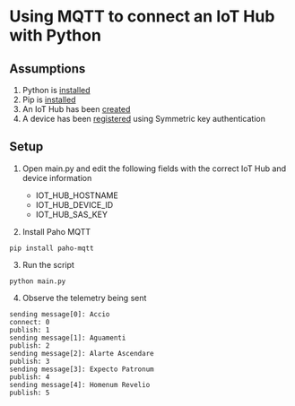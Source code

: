 
# Using MQTT to connect an IoT Hub with Python

## Assumptions
1. Python is [installed](https://www.python.org/downloads)
1. Pip is [installed](https://pip.pypa.io/en/stable/installation)
1. An IoT Hub has been [created](https://docs.microsoft.com/en-us/azure/iot-hub/iot-hub-create-through-portal)
1. A device has been [registered](https://docs.microsoft.com/en-us/azure/iot-hub/iot-hub-create-through-portal#register-a-new-device-in-the-iot-hub) using Symmetric key authentication

## Setup
1. Open main.py and edit the following fields with the correct IoT Hub and device information
    * IOT_HUB_HOSTNAME
    * IOT_HUB_DEVICE_ID
    * IOT_HUB_SAS_KEY

2. Install Paho MQTT

```
pip install paho-mqtt
```

3. Run the script

```
python main.py
```

4. Observe the telemetry being sent
```
sending message[0]: Accio
connect: 0
publish: 1
sending message[1]: Aguamenti
publish: 2
sending message[2]: Alarte Ascendare
publish: 3
sending message[3]: Expecto Patronum
publish: 4
sending message[4]: Homenum Revelio
publish: 5
```